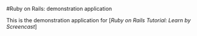 #Ruby on Rails: demonstration application

This is the demonstration application for [*Ruby on Rails Tutorial: Learn by Screencast*]
